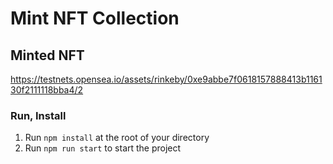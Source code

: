 # Mint NFT Collection

## Minted NFT

https://testnets.opensea.io/assets/rinkeby/0xe9abbe7f0618157888413b116130f2111118bba4/2

### Run, Install

1. Run `npm install` at the root of your directory
2. Run `npm run start` to start the project

